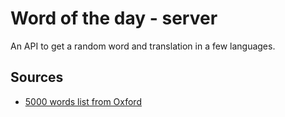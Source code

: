 # Word of the day - server

An API to get a random word and translation in a few languages.

## Sources

  - [5000 words list from Oxford](https://www.oxfordlearnersdictionaries.com/wordlists/oxford3000-5000)